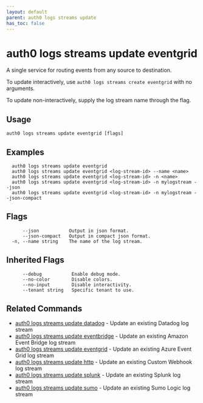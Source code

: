 ```yaml
---
layout: default
parent: auth0 logs streams update
has_toc: false
---
```

# auth0 logs streams update eventgrid

A single service for routing events from any source to destination.

To update interactively, use `auth0 logs streams create eventgrid` with no arguments.

To update non-interactively, supply the log stream name through the flag.

## Usage
```
auth0 logs streams update eventgrid [flags]
```

## Examples

```
  auth0 logs streams update eventgrid
  auth0 logs streams update eventgrid <log-stream-id> --name <name>
  auth0 logs streams update eventgrid <log-stream-id> -n <name>
  auth0 logs streams update eventgrid <log-stream-id> -n mylogstream --json
  auth0 logs streams update eventgrid <log-stream-id> -n mylogstream --json-compact
```


## Flags

```
      --json           Output in json format.
      --json-compact   Output in compact json format.
  -n, --name string    The name of the log stream.
```


## Inherited Flags

```
      --debug           Enable debug mode.
      --no-color        Disable colors.
      --no-input        Disable interactivity.
      --tenant string   Specific tenant to use.
```


## Related Commands

- [auth0 logs streams update datadog](auth0_logs_streams_update_datadog.md) - Update an existing Datadog log stream
- [auth0 logs streams update eventbridge](auth0_logs_streams_update_eventbridge.md) - Update an existing Amazon Event Bridge log stream
- [auth0 logs streams update eventgrid](auth0_logs_streams_update_eventgrid.md) - Update an existing Azure Event Grid log stream
- [auth0 logs streams update http](auth0_logs_streams_update_http.md) - Update an existing Custom Webhook log stream
- [auth0 logs streams update splunk](auth0_logs_streams_update_splunk.md) - Update an existing Splunk log stream
- [auth0 logs streams update sumo](auth0_logs_streams_update_sumo.md) - Update an existing Sumo Logic log stream


